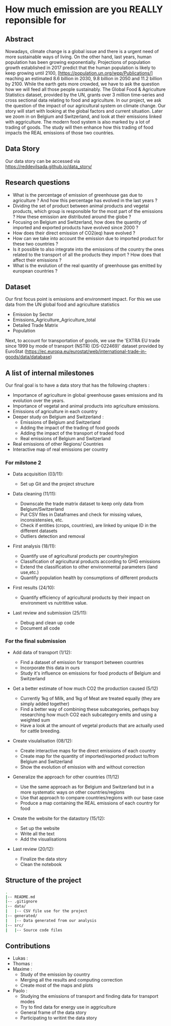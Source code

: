 # How much emission are you REALLY reponsible for

## Abstract

Nowadays, climate change is a global issue and there is a urgent need of more sustainable ways of living. On the other hand, last years, human population has been growing exponentially. Projections of population growth established in 2017 predict that the human population is likely to keep growing until 2100, [https://population.un.org/wpp/Publications/] reaching an estimated 8.6 billion in 2030, 9.8 billion in 2050 and 11.2 billion by 2100. While the earth gets more crowded, we have to ask the question how we will feed all those people sustainably. The Global Food & Agriculture Statistics dataset, provided by the UN, grants over 3 million time-series and cross sectional data relating to food and agriculture. In our project, we ask the question of the impact of our agricultural system on climate change. Our story will start with looking at the global factors and current situation. Later we zoom in on Belgium and Switzerland, and look at their emissions linked with aggriculture. The modern food system is also marked by a lot of trading of goods. The study will then enhance how this trading of food impacts the REAL emissions of those two countries.

## Data Story

Our data story can be accessed via https://reddevilsada.github.io/data_story/

## Research questions

* What is the percentage of emission of greenhouse gas due to agriculture ? And how this percentage has evolved in the last years ?
* Dividing the set of product between animal products and vegetal products, which group is responsible for the most part of the emissions ? How these emission are distributed around the globe ?
* Focusing on Belgium and Switzerland, how does the quantity of imported and exported products have evolved since 2000 ?
* How does their direct emission of CO2(eq) have evolved ?
* How can we take into account the emission due to imported product for these two countries ?
* Is it possible to also integrate into the emissions of the country the ones related to the transport of all the products they import ? How does that affect their emissions ?
* What is the evolution of the real quantity of greenhouse gas emitted by european countries ?

## Dataset
Our first focus point is emissions and environment impact. For this we use data from the UN global food and agriculture statistics
 * Emission by Sector
 * Emissions_Agriculture_Agriculture_total
 * Detailed Trade Matrix
 * Population
 
 Next, to account for transportation of goods, we use the 'EXTRA EU trade since 1999 by mode of transport (NSTR) (DS-022469)' dataset provided by EuroStat (https://ec.europa.eu/eurostat/web/international-trade-in-goods/data/database)
 

## A list of internal milestones

Our final goal is to have a data story that has the following chapters :
* Importance of agriculture in global greenhouse gases emissions and its evolution over the years.
* Importance of vegetal and animal products into agriculture emissions. 
* Emissions of agriculture in each country
* Deeper study on Belgium and Switzerland :
  * Emissions of Belgium and Switzerland
  * Adding the impact of the trading of food goods
  * Adding the impact of the transport of traded food
  * Real emissions of Belgium and Switzerland
* Real emissions of other Regions/ Countries
* Interactive map of real emissions per country  

### For milstone 2

* Data acquisition (03/11):
  * Set up Git and the project structure
  
* Data cleaning (11/11):
  * Downscale the trade matrix dataset to keep only data from Belgium/Switzerland
  * Put CSV files in Dataframes and check for missing values, inconsistensies, etc.
  * Check if entities (crops, countries), are linked by unique ID in the different datasets
  * Outliers detection and removal
  
* First analysis (18/11):
  * Quantify use of agricultural products per country/region
  * Classification of agricultural products according to GHG emissions
  * Extend the classification to other environmental parameters (land use,etc.)
  * Quantify population health by consumptions of different products

* First results (24/10):
  * Quantify efficiency of agricultural products by their impact on environment vs nutrititive value.

* Last review and submission (25/11):
  * Debug and clean up code
  * Document all code
  
### For the final submission

* Add data of transport (1/12):
  * Find a dataset of emission for transport between countries
  * Incorporate this data in ours
  * Study it's influence on emissions for food products of Belgium and Switzerland


* Get a better estimate of how much CO2 the production caused (5/12)
  * Currently 1kg of Milk, and 1kg of Meat are treated equally (they are simply added together)
  * Find a better way of combining these subcategories, perhaps buy researching how much CO2 each
    subcategory emits and using a weighted sum
  * Have a look at the amount of vegetal products that are actually used for cattle breeding.


* Create visulalisation (08/12):
  * Create interactive maps for the direct emissions of each country
  * Create map for the quantity of imported/exported product to/from Belgium and Switzerland
  * Show the evolution of emission with and without correction


* Generalize the approach for other countries (11/12)
  * Use the same approach as for Belgium and Switzerland but in a more systematic ways on other countries/regions
  * Use that approach to compare countries/regions with our base case
  * Produce a map containing the REAL emissions of each country for food


* Create the website for the datastory (15/12):
  * Set up the website
  * Write all the text
  * Add the visualisations


* Last review (20/12):
  * Finalize the data story
  * Clean the notebook
  
## Structure of the project
```bash
.
|-- README.md
|-- .gitignore
|-- data/
|   |-- CSV file use for the project
|-- generated/
|   |-- Data generated from our analysis
|-- src/
|   |-- Source code files
```

## Contributions
* Lukas : 
* Thomas : 
* Maxime : 
  * Study of the emission by country
  * Merging all the results and computing correction
  * Create most of the maps and plots
* Paolo :
  * Studying the emissions of transport and finding data for transport modes
  * Try to find data for energy use in aggriculture
  * General frame of the data story
  * Participating to writint the data story
